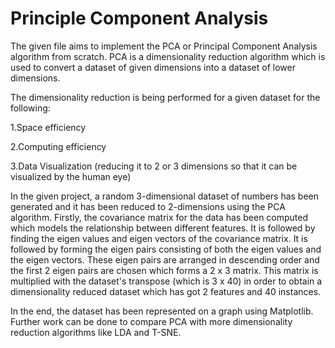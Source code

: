 # Principle Component Analysis

The given file aims to implement the PCA or Principal Component Analysis algorithm from scratch. PCA is a dimensionality reduction algorithm which is used to convert a dataset of given dimensions into a dataset of lower dimensions.

The dimensionality reduction is being performed for a given dataset for the following:

1.Space efficiency

2.Computing efficiency

3.Data Visualization (reducing it to 2 or 3 dimensions so that it can be visualized by the human eye)

In the given project, a random 3-dimensional dataset of numbers has been generated and it has been reduced to 2-dimensions using the PCA algorithm. Firstly, the covariance matrix for the data has been computed which models the relationship between different features. It is followed by finding the eigen values and eigen vectors of the covariance matrix. 
It is followed by forming the eigen pairs consisting of both the eigen values and the eigen vectors. These eigen pairs are arranged in descending order and the first 2 eigen pairs are chosen which forms a 2 x 3 matrix. This matrix is multiplied with the dataset's transpose (which is 3 x 40) in order to obtain a dimensionality reduced dataset which has got 2 features and 40 instances.

In the end, the dataset has been represented on a graph using Matplotlib. Further work can be done to compare PCA with more dimensionality reduction algorithms like LDA and T-SNE. 
